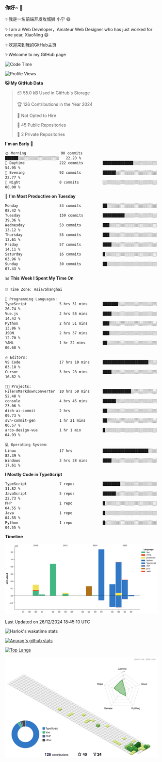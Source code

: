 ### 你好~  👋

✨我是一名前端开发攻城狮 小宁 😄

✨I am a Web Developer，Amateur Web Designer who has just worked for one year, XiaoNing 😄

✨欢迎来到我的GitHub主页

✨Welcome to my GitHub page
<!--
**7148505/7148505** is a ✨ _special_ ✨ repository because its `README.md` (this file) appears on your GitHub profile.

Here are some ideas to get you started:

- 🔭 I’m currently working on ...
- 🌱 I’m currently learning ...
- 👯 I’m looking to collaborate on ...
- 🤔 I’m looking for help with ...
- 💬 Ask me about ...
- 📫 How to reach me: ...
- 😄 Pronouns: ...
- ⚡ Fun fact: ...
-->

<!--START_SECTION:waka-->
![Code Time](http://img.shields.io/badge/Code%20Time-2%2C547%20hrs%2028%20mins-blue)

![Profile Views](http://img.shields.io/badge/Profile%20Views-0-blue)

**🐱 My GitHub Data** 

> 📦 55.0 kB Used in GitHub's Storage 
 > 
> 🏆 126 Contributions in the Year 2024
 > 
> 🚫 Not Opted to Hire
 > 
> 📜 45 Public Repositories 
 > 
> 🔑 2 Private Repositories 
 > 
**I'm an Early 🐤** 

```text
🌞 Morning                90 commits          ██████░░░░░░░░░░░░░░░░░░░   22.28 % 
🌆 Daytime                222 commits         ██████████████░░░░░░░░░░░   54.95 % 
🌃 Evening                92 commits          ██████░░░░░░░░░░░░░░░░░░░   22.77 % 
🌙 Night                  0 commits           ░░░░░░░░░░░░░░░░░░░░░░░░░   00.00 % 
```
📅 **I'm Most Productive on Tuesday** 

```text
Monday                   34 commits          ██░░░░░░░░░░░░░░░░░░░░░░░   08.42 % 
Tuesday                  159 commits         ██████████░░░░░░░░░░░░░░░   39.36 % 
Wednesday                53 commits          ███░░░░░░░░░░░░░░░░░░░░░░   13.12 % 
Thursday                 55 commits          ███░░░░░░░░░░░░░░░░░░░░░░   13.61 % 
Friday                   57 commits          ████░░░░░░░░░░░░░░░░░░░░░   14.11 % 
Saturday                 16 commits          █░░░░░░░░░░░░░░░░░░░░░░░░   03.96 % 
Sunday                   30 commits          ██░░░░░░░░░░░░░░░░░░░░░░░   07.43 % 
```


📊 **This Week I Spent My Time On** 

```text
🕑︎ Time Zone: Asia/Shanghai

💬 Programming Languages: 
TypeScript               5 hrs 31 mins       ███████░░░░░░░░░░░░░░░░░░   26.74 % 
Vue.js                   2 hrs 58 mins       ████░░░░░░░░░░░░░░░░░░░░░   14.43 % 
Python                   2 hrs 51 mins       ███░░░░░░░░░░░░░░░░░░░░░░   13.86 % 
JSON                     2 hrs 37 mins       ███░░░░░░░░░░░░░░░░░░░░░░   12.70 % 
YAML                     1 hr 22 mins        ██░░░░░░░░░░░░░░░░░░░░░░░   06.68 % 

🔥 Editors: 
VS Code                  17 hrs 10 mins      █████████████████████░░░░   83.18 % 
Cursor                   3 hrs 28 mins       ████░░░░░░░░░░░░░░░░░░░░░   16.82 % 

🐱‍💻 Projects: 
FileToMarkdownConverter  10 hrs 50 mins      █████████████░░░░░░░░░░░░   52.48 % 
console                  4 hrs 45 mins       ██████░░░░░░░░░░░░░░░░░░░   23.06 % 
dish-ai-commit           2 hrs               ██░░░░░░░░░░░░░░░░░░░░░░░   09.73 % 
svn-commit-gen           1 hr 21 mins        ██░░░░░░░░░░░░░░░░░░░░░░░   06.57 % 
arco-design-vue          1 hr 1 min          █░░░░░░░░░░░░░░░░░░░░░░░░   04.93 % 

💻 Operating System: 
Linux                    17 hrs              █████████████████████░░░░   82.39 % 
Windows                  3 hrs 38 mins       ████░░░░░░░░░░░░░░░░░░░░░   17.61 % 
```

**I Mostly Code in TypeScript** 

```text
TypeScript               7 repos             ████████░░░░░░░░░░░░░░░░░   31.82 % 
JavaScript               5 repos             ██████░░░░░░░░░░░░░░░░░░░   22.73 % 
PHP                      1 repo              █░░░░░░░░░░░░░░░░░░░░░░░░   04.55 % 
Java                     1 repo              █░░░░░░░░░░░░░░░░░░░░░░░░   04.55 % 
Python                   1 repo              █░░░░░░░░░░░░░░░░░░░░░░░░   04.55 % 
```



**Timeline**

![Lines of Code chart](https://raw.githubusercontent.com/littleCareless/littleCareless/master/assets/bar_graph.png)


 Last Updated on 26/12/2024 18:45:10 UTC
<!--END_SECTION:waka-->
![Harlok's wakatime stats](https://github-readme-stats.vercel.app/api/wakatime?username=littleCareless)

[![Anurag's github stats](https://github-readme-stats.vercel.app/api?username=littleCareless)](https://github.com/anuraghazra/github-readme-stats)

[![Top Langs](https://github-readme-stats.vercel.app/api/top-langs/?username=littleCareless&layout=compact)](https://github.com/anuraghazra/github-readme-stats)

![](./profile-3d-contrib/profile-green-animate.svg)